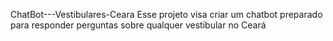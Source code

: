 ChatBot---Vestibulares-Ceara
Esse projeto visa criar um chatbot preparado para responder perguntas sobre qualquer vestibular no Ceará